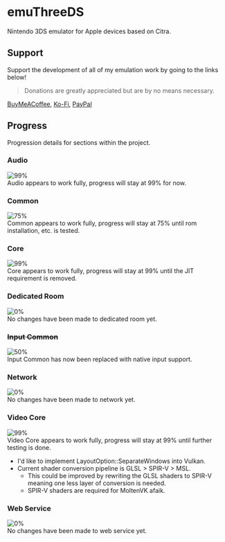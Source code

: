 # emuThreeDS
Nintendo 3DS emulator for Apple devices based on Citra.

## Support
Support the development of all of my emulation work by going to the links below!
> Donations are greatly appreciated but are by no means necessary.

[BuyMeACoffee](https://buymeacoffee.com/antiquecodes), [Ko-Fi](https://ko-fi.com/antiquecodes), [PayPal](https://paypal.me/officialantique)

## Progress
Progression details for sections within the project.

### Audio
![99%](https://progress-bar.dev/99?width=110)  
Audio appears to work fully, progress will stay at 99% for now.

### Common
![75%](https://progress-bar.dev/75?width=110)  
Common appears to work fully, progress will stay at 75% until rom installation, etc. is tested.

### Core
![99%](https://progress-bar.dev/99?width=110)  
Core appears to work fully, progress will stay at 99% until the JIT requirement is removed.

### Dedicated Room
![0%](https://progress-bar.dev/0?width=110)  
No changes have been made to dedicated room yet.

### ~~Input Common~~
![50%](https://progress-bar.dev/50?width=110)  
Input Common has now been replaced with native input support.

### Network
![0%](https://progress-bar.dev/0?width=110)  
No changes have been made to network yet.

### Video Core
![99%](https://progress-bar.dev/99?width=110)  
Video Core appears to work fully, progress will stay at 99% until further testing is done.
- I'd like to implement LayoutOption::SeparateWindows into Vulkan.
- Current shader conversion pipeline is GLSL > SPIR-V > MSL.
  - This could be improved by rewriting the GLSL shaders to SPIR-V meaning one less layer of conversion is needed.
  - SPIR-V shaders are required for MoltenVK afaik.

### Web Service
![0%](https://progress-bar.dev/0?width=110)  
No changes have been made to web service yet.
